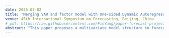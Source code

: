 ```yaml
---
date: 2025-07-02
title: "Merging VAR and factor model with One-sided Dynamic Autoregressive Principal Components"
venue: 45th International Symposium on Forecasting, Beijing, China
# pdf: https://raw.githubusercontent.com/FinYang/paper-forecast-projection/main/slides/flap-slides.pdf
abstract: "This paper proposes a multivariate model structure to forecast high-dimensional time series. The model extracts components as linear combinations of the time series present and past values. The components follow autoregressive processes and are called One-sided Dynamic Autoregressive Principal Components. They contain signals useful for forecasting that are shared across time series. The original time series are then reconstructed from the fitted component values. This model contains three stages of transmission of information: from the time series to the components, from the components to the components' future, and from the components back to the original time series. The effects of these stages are captured by different sets of parameters, which are estimated by minimising reconstruction error. Special cases of this general specification cover a range of models including constrained Vector Autoregression and factor models. Forecasting performance is examined using simulation and empirical applications."
---
```



